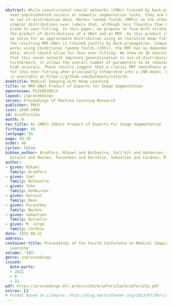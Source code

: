 ```yaml
---
abstract: While convolutional neural networks (CNNs) trained by back-propagation have
  seen unprecedented success at semantic segmentation tasks, they are known to struggle
  on out-of-distribution data. Markov random fields (MRFs) on the other hand, encode
  simpler distributions over labels that, although less flexible than UNets, are less
  prone to over-fitting. In this paper, we propose to fuse both strategies by computing
  the product of distributions of a UNet and an MRF. As this product is intractable,
  we solve for an approximate distribution using an iterative mean-field approach.
  The resulting MRF-UNet is trained jointly by back-propagation. Compared to other
  works using conditional random fields (CRFs), the MRF has no dependency on the imaging
  data, which should allow for less over-fitting. We show on 3D neuroimaging data
  that this novel network improves generalisation to out-of-distribution samples.
  Furthermore, it allows the overall number of parameters to be reduced while preserving
  high accuracy. These results suggest that a classic MRF smoothness prior can allow
  for less over-fitting when principally integrated into a CNN model. Our implementation
  is available at https://github.com/balbasty/nitorch.
booktitle: Medical Imaging with Deep Learning
title: An MRF-UNet Product of Experts for Image Segmentation
openreview: PoIV8EXQDjn
layout: inproceedings
series: Proceedings of Machine Learning Research
publisher: PMLR
issn: 2640-3498
id: brudfors21a
month: 0
tex_title: An {MRF}-{UN}et Product of Experts for Image Segmentation
firstpage: 48
lastpage: 59
page: 48-59
order: 48
cycles: false
bibtex_author: Brudfors, Mikael and Balbastre, Ya{\"e}l and Ashburner, John and Rees,
  Geraint and Nachev, Parashkev and Ourselin, Sebastien and Cardoso, M. Jorge
author:
- given: Mikael
  family: Brudfors
- given: Yaël
  family: Balbastre
- given: John
  family: Ashburner
- given: Geraint
  family: Rees
- given: Parashkev
  family: Nachev
- given: Sebastien
  family: Ourselin
- given: M. Jorge
  family: Cardoso
date: 2021-08-31
address:
container-title: Proceedings of the Fourth Conference on Medical Imaging with Deep
  Learning
volume: '143'
genre: inproceedings
issued:
  date-parts:
  - 2021
  - 8
  - 31
pdf: https://proceedings.mlr.press/v143/brudfors21a/brudfors21a.pdf
extras: []
# Format based on citeproc: http://blog.martinfenner.org/2013/07/30/citeproc-yaml-for-bibliographies/
---
```

